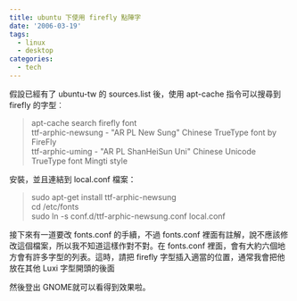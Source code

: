 ```yaml
---
title: ubuntu 下使用 firefly 點陣字
date: '2006-03-19'
tags:
  - linux
  - desktop
categories:
  - tech
---
```

假設已經有了 ubuntu-tw 的 sources.list 後，使用 apt-cache 指令可以搜尋到 firefly 的字型︰  

>   
> apt-cache search firefly font  
> ttf-arphic-newsung - "AR PL New Sung" Chinese TrueType font by FireFly  
> ttf-arphic-uming - "AR PL ShanHeiSun Uni" Chinese Unicode TrueType font Mingti style  

  
  
安裝，並且連結到 local.conf 檔案：  

>   
> sudo apt-get install ttf-arphic-newsung  
> cd /etc/fonts  
> sudo ln -s conf.d/ttf-arphic-newsung.conf local.conf  

  
  
接下來有一道要改 fonts.conf 的手續，不過 fonts.conf 裡面有註解，說不應該修改這個檔案，所以我不知道這樣作對不對。在 fonts.conf 裡面，會有大約六個地方會有許多字型的列表。這時，請把 firefly 字型插入適當的位置，通常我會把他放在其他 Luxi 字型開頭的後面  
  
然後登出 GNOME就可以看得到效果啦。